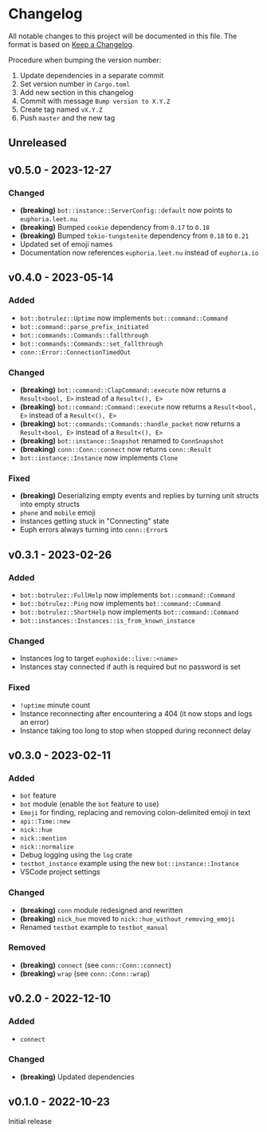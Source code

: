 # Changelog

All notable changes to this project will be documented in this file.
The format is based on [Keep a Changelog](https://keepachangelog.com/en/1.0.0/).

Procedure when bumping the version number:

1. Update dependencies in a separate commit
2. Set version number in `Cargo.toml`
3. Add new section in this changelog
4. Commit with message `Bump version to X.Y.Z`
5. Create tag named `vX.Y.Z`
6. Push `master` and the new tag

## Unreleased

## v0.5.0 - 2023-12-27

### Changed

- **(breaking)** `bot::instance::ServerConfig::default` now points to `euphoria.leet.nu`
- **(breaking)** Bumped `cookie` dependency from `0.17` to `0.18`
- **(breaking)** Bumped `tokio-tungstenite` dependency from `0.18` to `0.21`
- Updated set of emoji names
- Documentation now references `euphoria.leet.nu` instead of `euphoria.io`

## v0.4.0 - 2023-05-14

### Added

- `bot::botrulez::Uptime` now implements `bot::command::Command`
- `bot::command::parse_prefix_initiated`
- `bot::commands::Commands::fallthrough`
- `bot::commands::Commands::set_fallthrough`
- `conn::Error::ConnectionTimedOut`

### Changed

- **(breaking)** `bot::command::ClapCommand::execute` now returns a `Result<bool, E>` instead of a `Result<(), E>`
- **(breaking)** `bot::command::Command::execute` now returns a `Result<bool, E>` instead of a `Result<(), E>`
- **(breaking)** `bot::commands::Commands::handle_packet` now returns a `Result<bool, E>` instead of a `Result<(), E>`
- **(breaking)** `bot::instance::Snapshot` renamed to `ConnSnapshot`
- **(breaking)** `conn::Conn::connect` now returns `conn::Result`
- `bot::instance::Instance` now implements `Clone`

### Fixed

- **(breaking)** Deserializing empty events and replies by turning unit structs into empty structs
- `phone` and `mobile` emoji
- Instances getting stuck in "Connecting" state
- Euph errors always turning into `conn::Error`s

## v0.3.1 - 2023-02-26

### Added

- `bot::botrulez::FullHelp` now implements `bot::command::Command`
- `bot::botrulez::Ping` now implements `bot::command::Command`
- `bot::botrulez::ShortHelp` now implements `bot::command::Command`
- `bot::instances::Instances::is_from_known_instance`

### Changed

- Instances log to target `euphoxide::live::<name>`
- Instances stay connected if auth is required but no password is set

### Fixed

- `!uptime` minute count
- Instance reconnecting after encountering a 404 (it now stops and logs an error)
- Instance taking too long to stop when stopped during reconnect delay

## v0.3.0 - 2023-02-11

### Added

- `bot` feature
- `bot` module (enable the `bot` feature to use)
- `Emoji` for finding, replacing and removing colon-delimited emoji in text
- `api::Time::new`
- `nick::hue`
- `nick::mention`
- `nick::normalize`
- Debug logging using the `log` crate
- `testbot_instance` example using the new `bot::instance::Instance`
- VSCode project settings

### Changed

- **(breaking)** `conn` module redesigned and rewritten
- **(breaking)** `nick_hue` moved to `nick::hue_without_removing_emoji`
- Renamed `testbot` example to `testbot_manual`

### Removed

- **(breaking)** `connect` (see `conn::Conn::connect`)
- **(breaking)** `wrap` (see `conn::Conn::wrap`)

## v0.2.0 - 2022-12-10

### Added

- `connect`

### Changed

- **(breaking)** Updated dependencies

## v0.1.0 - 2022-10-23

Initial release

